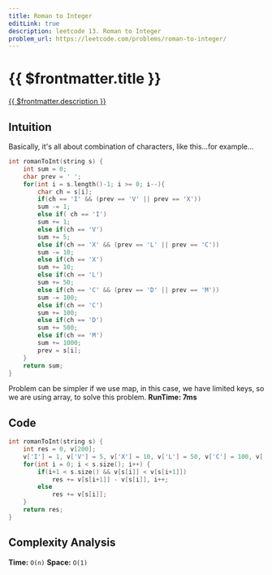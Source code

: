 ```yaml
---
title: Roman to Integer
editLink: true
description: leetcode 13. Roman to Integer
problem_url: https://leetcode.com/problems/roman-to-integer/
---
```


# {{ $frontmatter.title }}

<a href="{{ $frontmatter.problem_url }}" target="_blank" rel="noopener noreferrer">{{ $frontmatter.description }}</a>

## Intuition

Basically, it's all about combination of characters, like this...for example...

```cpp
int romanToInt(string s) {
    int sum = 0;
    char prev = ' ';
    for(int i = s.length()-1; i >= 0; i--){
        char ch = s[i];
        if(ch == 'I' && (prev == 'V' || prev == 'X'))
        sum -= 1;
        else if( ch == 'I')
        sum += 1;
        else if(ch == 'V')
        sum += 5;
        else if(ch == 'X' && (prev == 'L' || prev == 'C'))
        sum -= 10;
        else if(ch == 'X')
        sum += 10;
        else if(ch == 'L')
        sum += 50;
        else if(ch == 'C' && (prev == 'D' || prev == 'M'))
        sum -= 100;
        else if(ch == 'C')
        sum += 100;
        else if(ch == 'D')
        sum += 500;
        else if(ch == 'M')
        sum += 1000;
        prev = s[i];
    }
    return sum;
}
```

Problem can be simpler if we use map, in this case, we have limited keys, so we are using array, to solve this problem.
**RunTime: 7ms**

## Code

```cpp
int romanToInt(string s) {
	int res = 0, v[200];
	v['I'] = 1, v['V'] = 5, v['X'] = 10, v['L'] = 50, v['C'] = 100, v['D'] = 500, v['M'] = 1000;
	for(int i = 0; i < s.size(); i++) {
		if(i+1 < s.size() && v[s[i]] < v[s[i+1]])
			res += v[s[i+1]] - v[s[i]], i++;
		else
			res += v[s[i]];
	}
	return res;
}
```

## Complexity Analysis

**Time:** `O(n)`
**Space:** `O(1)`
